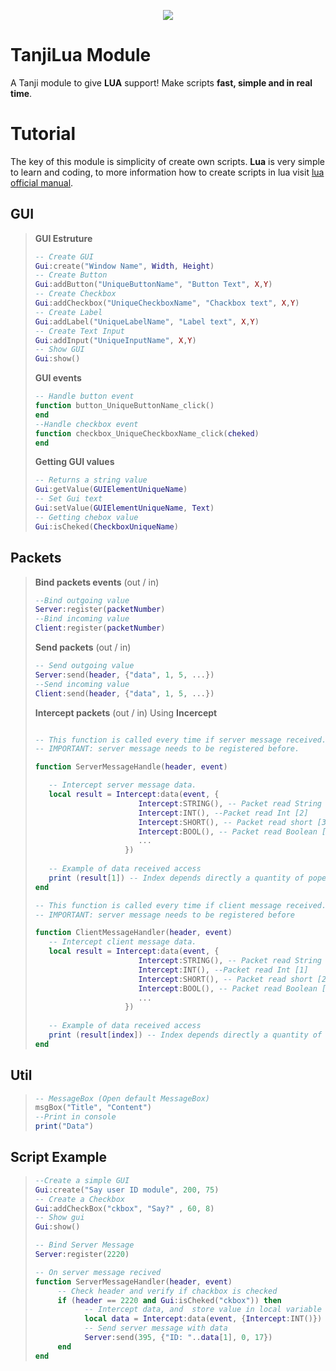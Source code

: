 <p align="center"> 
   <img src="https://i.imgur.com/tj6dkVe.png">
</p>

# TanjiLua Module
A Tanji module to give **LUA** support! Make scripts **fast, simple and in real time**.

# Tutorial
The key of this module is simplicity of create own scripts. **Lua** is very simple to learn and coding, to more information how to create scripts  in lua visit  [lua official manual](https://www.lua.org/manual/5.3/).
## GUI
> **GUI Estruture** 
> ```lua 
> -- Create GUI
> Gui:create("Window Name", Width, Height)
> -- Create Button
> Gui:addButton("UniqueButtonName", "Button Text", X,Y)
> -- Create Checkbox
> Gui:addCheckbox("UniqueCheckboxName", "Chackbox text", X,Y)
> -- Create Label 
> Gui:addLabel("UniqueLabelName", "Label text", X,Y)
> -- Create Text Input
> Gui:addInput("UniqueInputName", X,Y)
> -- Show GUI
> Gui:show()
> ```
> **GUI events**
> ```lua 
> -- Handle button event
>function button_UniqueButtonName_click()
>end
> --Handle checkbox event
>function checkbox_UniqueCheckboxName_click(cheked)
>end
> ```
> **Getting GUI values**
> ```lua
> -- Returns a string value
> Gui:getValue(GUIElementUniqueName)
> -- Set Gui text
> Gui:setValue(GUIElementUniqueName, Text)
> -- Getting chebox value
> Gui:isCheked(CheckboxUniqueName)
> ```


## Packets
> **Bind packets events** (out / in)
> ```lua 
> --Bind outgoing value 
> Server:register(packetNumber)
> --Bind incoming value 
> Client:register(packetNumber)
> ```
> 
> **Send packets** (out / in)
> ```lua 
> -- Send outgoing value 
> Server:send(header, {"data", 1, 5, ...})
> --Send incoming value 
> Client:send(header, {"data", 1, 5, ...})
> ```
> **Intercept packets** (out / in)
> Using **Incercept**
> ```lua 
> 
> -- This function is called every time if server message received.
> -- IMPORTANT: server message needs to be registered before.
> 
> function ServerMessageHandle(header, event)
> 
>    -- Intercept server message data.
>    local result = Intercept:data(event, {
>                        Intercept:STRING(), -- Packet read String [1]
>                        Intercept:INT(), --Packet read Int [2]
>                        Intercept:SHORT(), -- Packet read short [3]
>                        Intercept:BOOL(), -- Packet read Boolean [4]
>                        ...
>                     }) 
>                 
>    -- Example of data received access
>    print (result[1]) -- Index depends directly a quantity of poped values
> end
> 
> -- This function is called every time if client message received.
> -- IMPORTANT: server message needs to be registered before
> 
> function ClientMessageHandler(header, event)
>    -- Intercept client message data.
>    local result = Intercept:data(event, {
>                        Intercept:STRING(), -- Packet read String [0]
>                        Intercept:INT(), --Packet read Int [1]
>                        Intercept:SHORT(), -- Packet read short [2]
>                        Intercept:BOOL(), -- Packet read Boolean [3]
>                        ...
>                     }) 
>                 
>    -- Example of data received access
>    print (result[index]) -- Index depends directly a quantity of poped values
> end
> ```

## Util
> ```lua 
> -- MessageBox (Open default MessageBox)
> msgBox("Title", "Content")
> --Print in console
> print("Data")
> ```

## Script Example
> ```lua 
> --Create a simple GUI
> Gui:create("Say user ID module", 200, 75)
> -- Create a Checkbox
> Gui:addCheckBox("ckbox", "Say?" , 60, 8)
> -- Show gui
> Gui:show()
> 
> -- Bind Server Message
> Server:register(2220)
> 
> -- On server message recived
> function ServerMessageHandler(header, event)
>      -- Check header and verify if chackbox is checked
>      if (header == 2220 and Gui:isCheked("ckbox")) then
>            -- Intercept data, and  store value in local variable
>            local data = Intercept:data(event, {Intercept:INT()})
>            -- Send server message with data
>            Server:send(395, {"ID: "..data[1], 0, 17})
>      end            
>end
> ```
